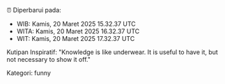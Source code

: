 ⏰ Diperbarui pada:
- WIB: Kamis, 20 Maret 2025 15.32.37 UTC
- WITA: Kamis, 20 Maret 2025 16.32.37 UTC
- WIT: Kamis, 20 Maret 2025 17.32.37 UTC

Kutipan Inspiratif:
"Knowledge is like underwear. It is useful to have it, but not necessary to show it off."


Kategori: funny

